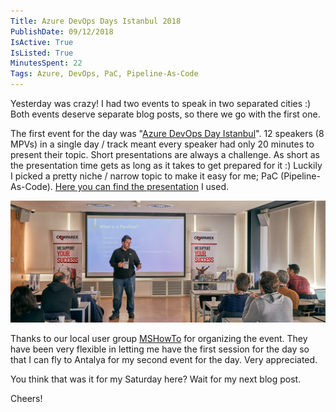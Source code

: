 ```yaml
---
Title: Azure DevOps Days Istanbul 2018
PublishDate: 09/12/2018
IsActive: True
IsListed: True
MinutesSpent: 22
Tags: Azure, DevOps, PaC, Pipeline-As-Code
---
```


Yesterday was crazy! I had two events to speak in two separated cities :) Both events deserve separate blog posts, so there we go with the first one.

The first event for the day was "[Azure DevOps Day Istanbul](https://www.azuredevopsday.istanbul/)". 12 speakers (8 MPVs) in a single day / track meant every speaker had only 20 minutes to present their topic. Short presentations are always a challenge. As short as the presentation time gets as long as it takes to get prepared for it :) Luckily I picked a pretty niche / narrow topic to make it easy for me; PaC (Pipeline-As-Code).  [Here you can find the presentation](https://speakerdeck.com/daronyondem/implementing-pipeline-as-code) I used. 

![Azure DevOps Days Istanbul 2018](media/Azure-DevOps-Days-Istanbul-2018/20181208_080734.jpg)

Thanks to our local user group [MSHowTo](http://www.mshowto.org/) for organizing the event. They have been very flexible in letting me have the first session for the day so that I can fly to Antalya for my second event for the day. Very appreciated. 

You think that was it for my Saturday here? Wait for my next blog post. 

Cheers!


